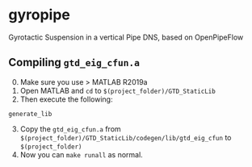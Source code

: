 # gyropipe
Gyrotactic Suspension in a vertical Pipe DNS, based on OpenPipeFlow
## Compiling `gtd_eig_cfun.a`
0. Make sure you use > MATLAB R2019a
1. Open MATLAB and `cd` to `$(project_folder)/GTD_StaticLib`
2. Then execute the following:
```
generate_lib
```
3. Copy the `gtd_eig_cfun.a` from `$(project_folder)/GTD_StaticLib/codegen/lib/gtd_eig_cfun` to `$(project_folder)`
4. Now you can `make runall` as normal.